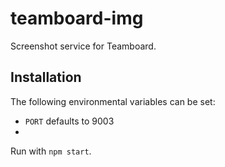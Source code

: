 # teamboard-img

Screenshot service for Teamboard.

## Installation

The following environmental variables can be set:

- `PORT` defaults to 9003
- 
Run with `npm start`.
